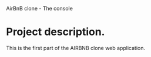 AirBnB clone - The console

Project description.
===================
This is the first part of the AIRBNB clone web application.
